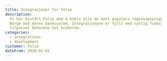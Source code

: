 ```yaml
---
title: Integrasjoner for Folio
description:
  Vi har bistått Folio med å koble alle de mest populære regnskapsprogrammene i
  Norge med deres banksystem. Integrasjonene er fyllt med nyttig funksjonalitet,
  tilpasset behovene hos brukerne.
categories:
  - integrations
  - development
customer: Folio
dateFrom: 2020-01-01
---
```

